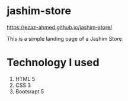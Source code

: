 # jashim-store
https://ezaz-ahmed.github.io/jashim-store/

This is a simple landing page of a Jashim Store

# Technology I used 

1. HTML 5
2. CSS 3
3. Bootsrapt 5
